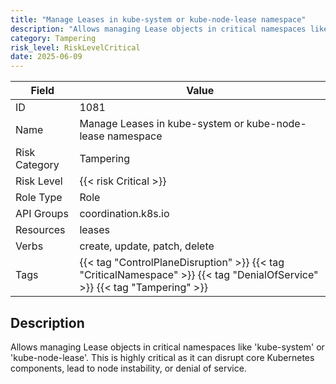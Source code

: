 ```yaml
---
title: "Manage Leases in kube-system or kube-node-lease namespace"
description: "Allows managing Lease objects in critical namespaces like 'kube-system' or 'kube-node-lease'. This is highly critical as it can disrupt core Kubernetes components, lead to node instability, or denial of service."
category: Tampering
risk_level: RiskLevelCritical
date: 2025-06-09
---
```


| Field         | Value                                                                                                                      |
| ------------- | -------------------------------------------------------------------------------------------------------------------------- |
| ID            | 1081                                                                                                                       |
| Name          | Manage Leases in kube-system or kube-node-lease namespace                                                                  |
| Risk Category | Tampering                                                                                                                  |
| Risk Level    | {{< risk Critical >}}                                                                                                      |
| Role Type     | Role                                                                                                                       |
| API Groups    | coordination.k8s.io                                                                                                        |
| Resources     | leases                                                                                                                     |
| Verbs         | create, update, patch, delete                                                                                              |
| Tags          | {{< tag "ControlPlaneDisruption" >}} {{< tag "CriticalNamespace" >}} {{< tag "DenialOfService" >}} {{< tag "Tampering" >}} |

## Description

Allows managing Lease objects in critical namespaces like 'kube-system' or 'kube-node-lease'. This is highly critical as it can disrupt core Kubernetes components, lead to node instability, or denial of service.
